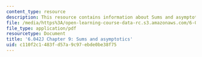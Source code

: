 ```yaml
---
content_type: resource
description: This resource contains information about Sums and asymptotics.
file: /media/https%3A/open-learning-course-data-rc.s3.amazonaws.com/6-042j-mathematics-for-computer-science-fall-2010/c110f2c1483fd57a9c97ebde0be38f75_MIT6_042JF10_chap09.pdf
file_type: application/pdf
resourcetype: Document
title: '6.042J Chapter 9: Sums and asymptotics'
uid: c110f2c1-483f-d57a-9c97-ebde0be38f75
---
```

